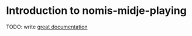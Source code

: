 # Introduction to nomis-midje-playing

TODO: write [great documentation](http://jacobian.org/writing/great-documentation/what-to-write/)
